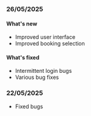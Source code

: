 ### 26/05/2025

#### What's new

- Improved user interface
- Improved booking selection

#### What's fixed

- Intermittent login bugs
- Various bug fixes

### 22/05/2025

- Fixed bugs

